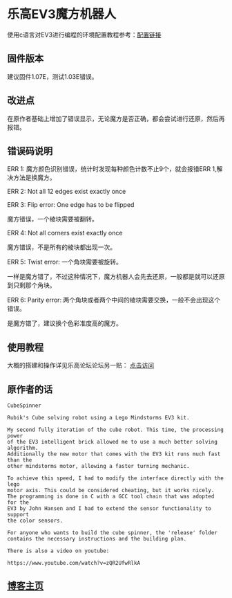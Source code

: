 # 乐高EV3魔方机器人

使用c语言对EV3进行编程的环境配置教程参考：[配置链接](http://bbs.cmnxt.com/thread-13374-1-1.html)

## 固件版本

建议固件1.07E，测试1.03E错误。

## 改进点

在原作者基础上增加了错误显示，无论魔方是否正确，都会尝试进行还原，然后再报错。

## 错误码说明

ERR 1: 魔方颜色识别错误，统计时发现每种颜色计数不止9个，就会报错ERR 1,解决方法是换魔方。

ERR 2: Not all 12 edges exist exactly once

ERR 3: Flip error: One edge has to be flipped

魔方错误，一个棱块需要被翻转。

ERR 4: Not all corners exist exactly once

魔方错误，不是所有的棱块都出现一次。

ERR 5: Twist error: 一个角块需要被旋转。

一样是魔方错了，不过这种情况下，魔方机器人会先去还原，一般都是就可以还原到只剩那个角块。

ERR 6: Parity error: 两个角块或者两个中间的棱块需要交换，一般不会出现这个错误。

是魔方错了，建议换个色彩准度高的魔方。

## 使用教程

大概的搭建和操作详见乐高论坛论坛另一贴： [点击访问](http://bbs.cmnxt.com/thread-22447-1-1.html)

## 原作者的话

```text
CubeSpinner

Rubik's Cube solving robot using a Lego Mindstorms EV3 kit.

My second fully iteration of the cube robot. This time, the processing power 
of the EV3 intelligent brick allowed me to use a much better solving algorithm.
Additionally the new motor that comes with the EV3 kit runs much fast than the
other mindstorms motor, allowing a faster turning mechanic.

To achieve this speed, I had to modify the interface directly with the lego 
motor axis. This could be considered cheating, but it works nicely.
The programming is done in C with a GCC tool chain that was adopted for the
EV3 by John Hansen and I had to extend the sensor functionality to support
the color sensors.

For anyone who wants to build the cube spinner, the 'release' folder
contains the necessary instructions and the building plan.

There is also a video on youtube:

https://www.youtube.com/watch?v=zQR2UfwRlkA
```

## [博客主页](https://blog.maxiang.vip/)
